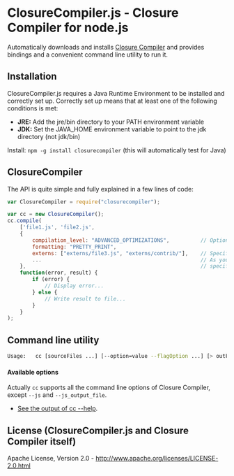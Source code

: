 ClosureCompiler.js - Closure Compiler for node.js
=================================================

Automatically downloads and installs [Closure Compiler](https://developers.google.com/closure/compiler/) and provides
bindings and a convenient command line utility to run it.

Installation
------------

ClosureCompiler.js requires a Java Runtime Environment to be installed and correctly set up. Correctly set up means that
at least one of the following conditions is met:

* **JRE:** Add the jre/bin directory to your PATH environment variable
* **JDK:** Set the JAVA_HOME environment variable to point to the jdk directory (not jdk/bin)

Install: `npm -g install closurecompiler` (this will automatically test for Java)

ClosureCompiler
---------------
The API is quite simple and fully explained in a few lines of code:

```javascript
var ClosureCompiler = require("closurecompiler");

var cc = new ClosureCompiler();
cc.compile(
    ['file1.js', 'file2.js',
    {
        compilation_level: "ADVANCED_OPTIMIZATIONS",          // Options in the API exclude the trailing "--"
        formatting: "PRETTY_PRINT",
        externs: ["externs/file3.js", "externs/contrib/"],    // Specify a directory to include everything inside,
        ...                                                   // As you see, multiple options with the same name are
    },                                                        // specified using an array.
    function(error, result) {
        if (error) {
            // Display error...
        } else {
            // Write result to file...
        }
    }
);
```

Command line utility
--------------------

```bash
Usage:   cc [sourceFiles ...] [--option=value --flagOption ...] [> outFile]
```

#### Available options ####

Actually `cc` supports all the command line options of Closure Compiler, except `--js` and `--js_output_file`.

* [See the output of cc --help](https://github.com/dcodeIO/ClosureCompiler.js/blob/master/OPTIONS.md).

License (ClosureCompiler.js and Closure Compiler itself)
--------------------------------------------------------
Apache License, Version 2.0 - http://www.apache.org/licenses/LICENSE-2.0.html
